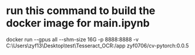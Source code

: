 # run this command to build the docker image for main.ipynb
docker run --gpus all --shm-size 16G -p 8888:8888 -v C:\Users\zyf13\Desktop\test\Tesseract_OCR:/app zyf0706/cv-pytorch:0.0.5
